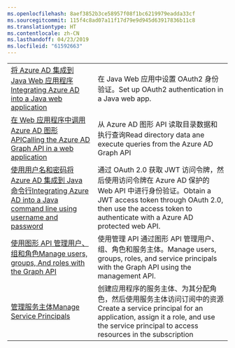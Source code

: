 ```yaml
---
ms.openlocfilehash: 8aef3852b3ce58957f08f1bc6219979eadda33cf
ms.sourcegitcommit: 115f4c8ad07a11f17d79e9d945d63917836b11c8
ms.translationtype: HT
ms.contentlocale: zh-CN
ms.lasthandoff: 04/23/2019
ms.locfileid: "61592663"
---
```

|  |  |
|---------|---------|
| <span data-ttu-id="fc418-101">[将 Azure AD 集成到 Java Web 应用程序][1]</span><span class="sxs-lookup"><span data-stu-id="fc418-101">[Integrating Azure AD into a Java web application][1]</span></span> | <span data-ttu-id="fc418-102">在 Java Web 应用中设置 OAuth2 身份验证。</span><span class="sxs-lookup"><span data-stu-id="fc418-102">Set up OAuth2 authentication in a Java web app.</span></span>
| <span data-ttu-id="fc418-103">[在 Web 应用程序中调用 Azure AD 图形 API][2]</span><span class="sxs-lookup"><span data-stu-id="fc418-103">[Calling the Azure AD Graph API in a web application][2]</span></span> | <span data-ttu-id="fc418-104">从 Azure AD 图形 API 读取目录数据和执行查询</span><span class="sxs-lookup"><span data-stu-id="fc418-104">Read directory data ane execute queries from the Azure AD Graph API</span></span> |
| <span data-ttu-id="fc418-105">[使用用户名和密码将 Azure AD 集成到 Java 命令行][3]</span><span class="sxs-lookup"><span data-stu-id="fc418-105">[Integrating Azure AD into a Java command line using username and password][3]</span></span> | <span data-ttu-id="fc418-106">通过 OAuth 2.0 获取 JWT 访问令牌，然后使用访问令牌在 Azure AD 保护的 Web API 中进行身份验证。</span><span class="sxs-lookup"><span data-stu-id="fc418-106">Obtain a JWT access token through OAuth 2.0, then use the access token to authenticate with a Azure AD protected web API.</span></span> |
| <span data-ttu-id="fc418-107">[使用图形 API 管理用户、组和角色][4]</span><span class="sxs-lookup"><span data-stu-id="fc418-107">[Manage users, groups, And roles with the Graph API][4]</span></span> | <span data-ttu-id="fc418-108">使用管理 API 通过图形 API 管理用户、组、角色和服务主体。</span><span class="sxs-lookup"><span data-stu-id="fc418-108">Manage users, groups, roles, and service principals with the Graph API using the management API.</span></span> 
| <span data-ttu-id="fc418-109">[管理服务主体][5]</span><span class="sxs-lookup"><span data-stu-id="fc418-109">[Manage Service Principals][5]</span></span> | <span data-ttu-id="fc418-110">创建应用程序的服务主体、为其分配角色，然后使用服务主体访问订阅中的资源</span><span class="sxs-lookup"><span data-stu-id="fc418-110">Create a service principal for an application, assign it a role, and use the service principal to access resources in the subscription</span></span> | 

[1]: https://azure.microsoft.com/resources/samples/active-directory-java-webapp-openidconnect/
[2]: https://azure.microsoft.com/resources/samples/active-directory-java-graphapi-web/
[3]: https://azure.microsoft.com/resources/samples/active-directory-java-native-headless/
[4]: https://azure.microsoft.com/resources/samples/aad-java-browse-graph-and-manage-roles/
[5]: https://azure.microsoft.com/resources/samples/aad-java-manage-service-principals/